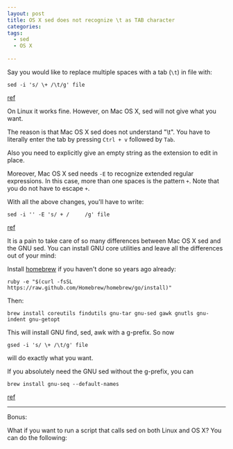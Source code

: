 ```yaml
---
layout: post
title: OS X sed does not recognize \t as TAB character
categories: 
tags:
  - sed
  - OS X
  
---
```

Say you would like to replace multiple spaces with a tab (`\t`) in file with:

    sed -i 's/ \+ /\t/g' file

[ref](http://superuser.com/questions/241018/how-to-replace-multiple-spaces-by-one-tab)

On Linux it works fine. However, on Mac OS X, sed will not give what you want.

The reason is that Mac OS X sed does not understand "\t". You have to literally enter the tab by pressing `Ctrl + v` followed by `Tab`. 

Also you need to explicitly give an empty string as the extension to edit in place. 

Moreover, Mac OS X sed needs `-E` to recognize extended regular expressions. In this case, more than one spaces is the pattern ` + `. Note that you do not have to escape `+`.

With all the above changes, you'll have to write:

    sed -i '' -E 's/ + /     /g' file

[ref](http://stackoverflow.com/questions/5398395/how-can-i-insert-a-tab-character-with-sed-on-os-x)

It is a pain to take care of so many differences between Mac OS X sed and the GNU sed. You can install GNU core utilities and leave all the differences out of your mind:

Install [homebrew](http://brew.sh) if you haven't done so years ago already:

    ruby -e "$(curl -fsSL https://raw.github.com/Homebrew/homebrew/go/install)"
    
Then:    

    brew install coreutils findutils gnu-tar gnu-sed gawk gnutls gnu-indent gnu-getopt

This will install GNU find, sed, awk with a g-prefix. So now

    gsed -i 's/ \+ /\t/g' file
    
will do exactly what you want.

If you absolutely need the GNU sed without the g-prefix, you can

    brew install gnu-seq --default-names

[ref](http://apple.stackexchange.com/questions/69223/how-to-replace-mac-os-x-utilities-with-gnu-core-utilities)

***

Bonus:

What if you want to run a script that calls sed on both Linux and OS X? You can do the following:

<script src="https://gist.github.com/azalea/9425036.js"></script>

